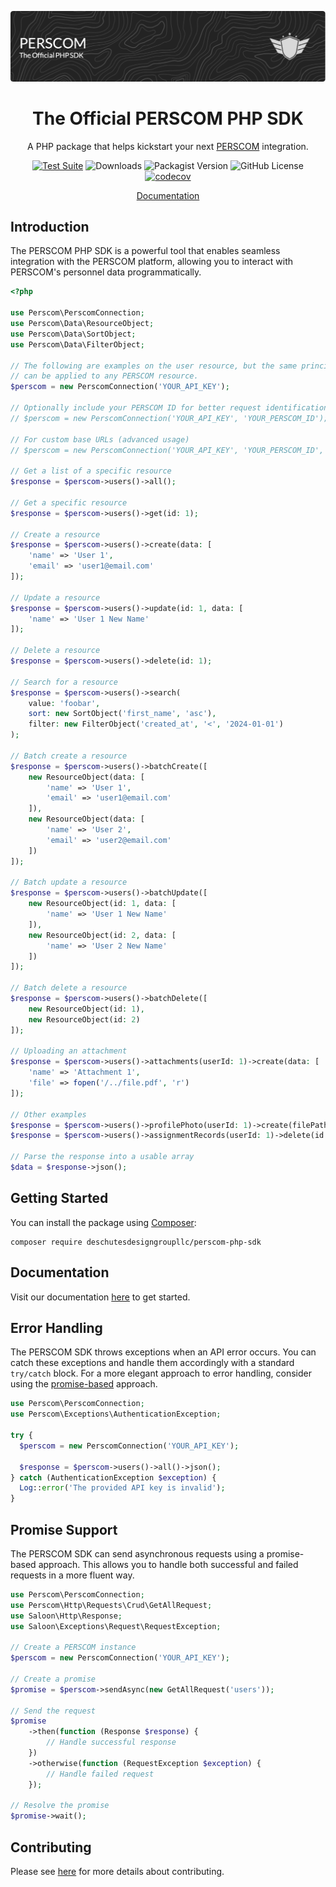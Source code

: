 <p align="center"><img src="../art/header.png" alt="Logo"></p>

<div align="center">

# The Official PERSCOM PHP SDK

A PHP package that helps kickstart your next [PERSCOM](https://perscom.io) integration.

[![Test Suite](https://github.com/DeschutesDesignGroupLLC/perscom-php-sdk/actions/workflows/tests.yml/badge.svg)](https://github.com/DeschutesDesignGroupLLC/perscom-php-sdk/actions/workflows/tests.yml)
![Downloads](https://img.shields.io/packagist/dm/deschutesdesigngroupllc/perscom-php-sdk)
![Packagist Version](https://img.shields.io/packagist/v/DeschutesDesignGroupLLC/perscom-php-sdk)
![GitHub License](https://img.shields.io/github/license/DeschutesDesignGroupLLC/perscom-php-sdk)
[![codecov](https://codecov.io/gh/DeschutesDesignGroupLLC/perscom-php-sdk/graph/badge.svg?token=uJUiz1Sv6X)](https://codecov.io/gh/DeschutesDesignGroupLLC/perscom-php-sdk)

[Documentation](https://docs.perscom.io)

</div>

## Introduction

The PERSCOM PHP SDK is a powerful tool that enables seamless integration with the PERSCOM platform, allowing you to interact with PERSCOM's personnel data programmatically.

```php
<?php

use Perscom\PerscomConnection;
use Perscom\Data\ResourceObject;
use Perscom\Data\SortObject;
use Perscom\Data\FilterObject;

// The following are examples on the user resource, but the same principles
// can be applied to any PERSCOM resource. 
$perscom = new PerscomConnection('YOUR_API_KEY');

// Optionally include your PERSCOM ID for better request identification
// $perscom = new PerscomConnection('YOUR_API_KEY', 'YOUR_PERSCOM_ID');

// For custom base URLs (advanced usage)
// $perscom = new PerscomConnection('YOUR_API_KEY', 'YOUR_PERSCOM_ID', 'https://staging.perscom.io');

// Get a list of a specific resource
$response = $perscom->users()->all();

// Get a specific resource
$response = $perscom->users()->get(id: 1);

// Create a resource
$response = $perscom->users()->create(data: [
    'name' => 'User 1',
    'email' => 'user1@email.com'
]);

// Update a resource
$response = $perscom->users()->update(id: 1, data: [
    'name' => 'User 1 New Name'
]);

// Delete a resource
$response = $perscom->users()->delete(id: 1);

// Search for a resource
$response = $perscom->users()->search(
    value: 'foobar', 
    sort: new SortObject('first_name', 'asc'), 
    filter: new FilterObject('created_at', '<', '2024-01-01')
);

// Batch create a resource
$response = $perscom->users()->batchCreate([
    new ResourceObject(data: [
        'name' => 'User 1',
        'email' => 'user1@email.com'
    ]),
    new ResourceObject(data: [
        'name' => 'User 2',
        'email' => 'user2@email.com'
    ])
]);

// Batch update a resource
$response = $perscom->users()->batchUpdate([
    new ResourceObject(id: 1, data: [
        'name' => 'User 1 New Name'
    ]),
    new ResourceObject(id: 2, data: [
        'name' => 'User 2 New Name'
    ])
]);

// Batch delete a resource
$response = $perscom->users()->batchDelete([
    new ResourceObject(id: 1),
    new ResourceObject(id: 2)
]);

// Uploading an attachment
$response = $perscom->users()->attachments(userId: 1)->create(data: [
    'name' => 'Attachment 1',
    'file' => fopen('/../file.pdf', 'r')
]);

// Other examples
$response = $perscom->users()->profilePhoto(userId: 1)->create(filePath: 'image.jpg');
$response = $perscom->users()->assignmentRecords(userId: 1)->delete(id: 1);

// Parse the response into a usable array
$data = $response->json();
```

## Getting Started

You can install the package using [Composer](https://getcomposer.org):

```shell
composer require deschutesdesigngroupllc/perscom-php-sdk
```

## Documentation

Visit our documentation [here](https://docs.perscom.io) to get started.

## Error Handling

The PERSCOM SDK throws exceptions when an API error occurs. You can catch these exceptions and handle them accordingly with a standard `try/catch` block. For a more elegant approach to error handling, consider using the [promise-based](#promise-support) approach.

```php
use Perscom\PerscomConnection;
use Perscom\Exceptions\AuthenticationException;

try {
  $perscom = new PerscomConnection('YOUR_API_KEY');

  $response = $perscom->users()->all()->json();
} catch (AuthenticationException $exception) {
  Log::error('The provided API key is invalid');
}
```

## Promise Support
The PERSCOM SDK can send asynchronous requests using a promise-based approach. This allows you to handle both successful and failed requests in a more fluent way.

```php
use Perscom\PerscomConnection;
use Perscom\Http\Requests\Crud\GetAllRequest;
use Saloon\Http\Response;
use Saloon\Exceptions\Request\RequestException;

// Create a PERSCOM instance
$perscom = new PerscomConnection('YOUR_API_KEY');

// Create a promise
$promise = $perscom->sendAsync(new GetAllRequest('users'));

// Send the request
$promise
    ->then(function (Response $response) {
        // Handle successful response
    })
    ->otherwise(function (RequestException $exception) {
        // Handle failed request
    });

// Resolve the promise
$promise->wait();
```

## Contributing

Please see [here](../.github/CONTRIBUTING.md) for more details about contributing.
